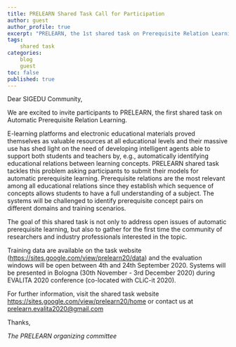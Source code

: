 ```yaml
---
title: PRELEARN Shared Task Call for Participation
author: guest
author_profile: true
excerpt: "PRELEARN, the 1st shared task on Prerequisite Relation Learning, will be held in Bologna (Nov 30th – Dec 3rd  2020) in the context of EVALITA 2020."
tags:
    shared task
categories:
    blog
    guest
toc: false
published: true
---
```


Dear SIGEDU Community,

We are excited to invite participants to PRELEARN, the first shared task on Automatic Prerequisite Relation Learning.

E-learning platforms and electronic educational materials proved themselves as valuable resources at all educational levels and their massive use has shed light on the need of developing intelligent agents able to support both students and teachers by, e.g., automatically identifying educational relations between learning concepts. 
PRELEARN shared task tackles this problem asking participants to submit their models for automatic prerequisite learning. Prerequisite relations are the most relevant among all educational relations since they establish which sequence of concepts allows students to have a full understanding of a subject. 
The systems will be challenged to identify prerequisite concept pairs on different domains and training scenarios.

The goal of this shared task is not only to address open issues of automatic prerequisite learning, but also to gather for the first time the community of researchers and industry professionals interested in the topic.  

Training data are available on the task website (https://sites.google.com/view/prelearn20/data) and the evaluation windows will be open between 4th and 24th September 2020.
Systems will be presented in Bologna (30th November - 3rd December 2020) during EVALITA 2020 conference (co-located with CLiC-it 2020).

For further information, visit the shared task website https://sites.google.com/view/prelearn20/home or contact us at prelearn.evalita2020@gmail.com

Thanks,

*The PRELEARN organizing committee*
